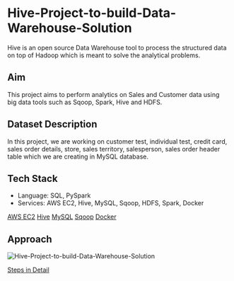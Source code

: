 # Hive-Project-to-build-Data-Warehouse-Solution
Hive is an open source Data Warehouse tool to process the structured data on top of Hadoop which is meant to solve the analytical problems. 

## Aim
This project aims to perform analytics on Sales and Customer data using big data tools such as Sqoop, Spark, Hive and HDFS.

## Dataset Description
In this project, we are working on customer test, individual test, credit card, sales order details, store, sales territory, salesperson, sales order header table which we are creating in MySQL database.

## Tech Stack
* Language: SQL, PySpark
* Services: AWS EC2, Hive, MySQL, Sqoop, HDFS, Spark, Docker

[AWS EC2](doc/AWS-EC2.md)
[Hive](doc/Hive.md)
[MySQL](doc/MySQL.md)
[Sqoop](doc/Sqoop.md)
[Docker](doc/Docker.md)

## Approach

![Hive-Project-to-build-Data-Warehouse-Solution](https://user-images.githubusercontent.com/29665085/202722925-8be5294d-22b9-48cb-889d-96e71ae7c03c.png)

[Steps in Detail](doc/setup-commands.md)
